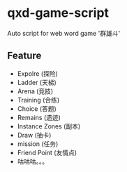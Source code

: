 # qxd-game-script
Auto script for web word game '群雄斗'

## Feature
- Expolre (探险)
- Ladder (天梯)
- Arena (竞技)
- Training (合练)
- Choice (答题)
- Remains (遗迹)
- Instance Zones (副本)
- Draw (抽卡)
- mission (任务)
- Friend Point (友情点)
- 咕咕咕。。。
